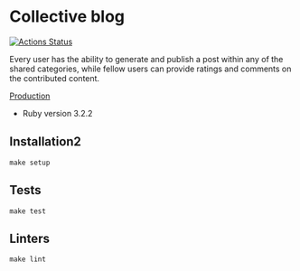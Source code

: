 # Collective blog

[![Actions Status](https://github.com/MarinaMoskaleva/rails-project-64/actions/workflows/hexlet-check.yml/badge.svg)](https://github.com/MarinaMoskaleva/rails-project-64/actions)

Every user has the ability to generate and publish a post within any of the shared categories, while fellow users can provide ratings and comments on the contributed content.

[Production](https://hexlet-study-project-blog.onrender.com/)

* Ruby version 3.2.2

## Installation2

```
make setup
```

## Tests

```
make test
```

## Linters

```
make lint
```
